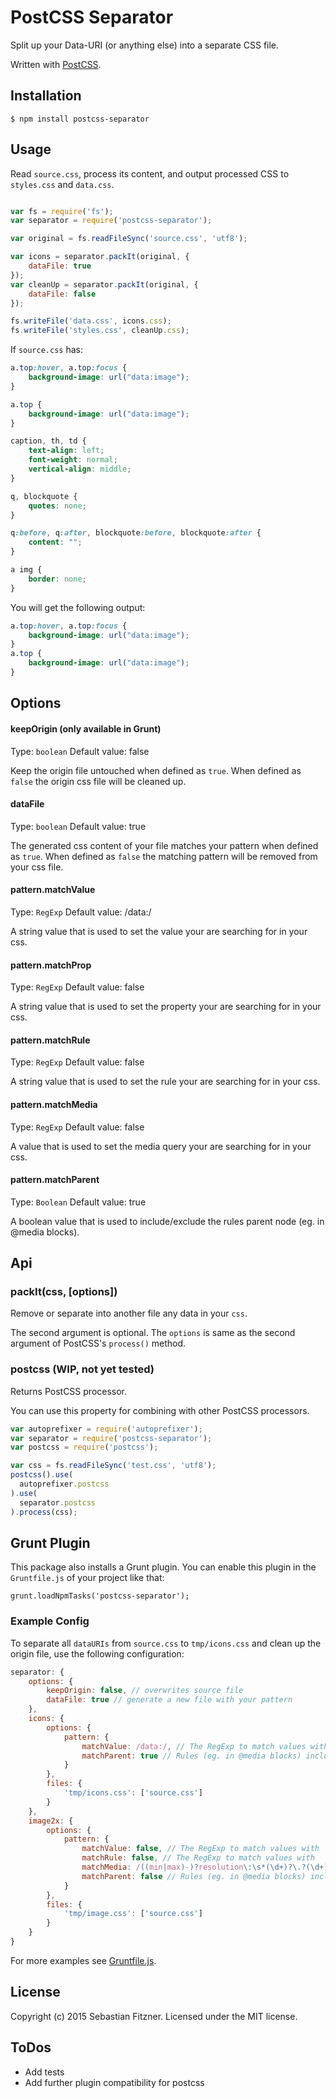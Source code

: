 PostCSS Separator
============

Split up your Data-URI (or anything else) into a separate CSS file.

Written with [PostCSS](https://github.com/postcss).


## Installation

`$ npm install postcss-separator`

## Usage

Read `source.css`, process its content, and output processed CSS to `styles.css` and `data.css`.

``` js

var fs = require('fs');
var separator = require('postcss-separator');

var original = fs.readFileSync('source.css', 'utf8');

var icons = separator.packIt(original, {
	dataFile: true
});
var cleanUp = separator.packIt(original, {
	dataFile: false
});

fs.writeFile('data.css', icons.css);
fs.writeFile('styles.css', cleanUp.css);

```

If `source.css` has:

```css
a.top:hover, a.top:focus {
	background-image: url("data:image");
}

a.top {
	background-image: url("data:image");
}

caption, th, td {
	text-align: left;
	font-weight: normal;
	vertical-align: middle;
}

q, blockquote {
	quotes: none;
}

q:before, q:after, blockquote:before, blockquote:after {
	content: "";
}

a img {
	border: none;
}
```

You will get the following output:

```css
a.top:hover, a.top:focus {
	background-image: url("data:image");
}
a.top {
	background-image: url("data:image");
}
```

## Options

#### keepOrigin (only available in Grunt)
Type: `boolean`
Default value: false

Keep the origin file untouched when defined as `true`. When defined as `false` the origin css file will be cleaned up.

#### dataFile
Type: `boolean`
Default value: true

The generated css content of your file matches your pattern when defined as `true`. When defined as `false` the matching pattern will be removed from your css file. 

#### pattern.matchValue
Type: `RegExp`
Default value: /data:/

A string value that is used to set the value your are searching for in your css.

#### pattern.matchProp
Type: `RegExp`
Default value: false

A string value that is used to set the property your are searching for in your css.

#### pattern.matchRule
Type: `RegExp`
Default value: false

A string value that is used to set the rule your are searching for in your css.

#### pattern.matchMedia
Type: `RegExp`
Default value: false

A value that is used to set the media query your are searching for in your css.

#### pattern.matchParent
Type: `Boolean`
Default value: true

A boolean value that is used to include/exclude the rules parent node (eg. in @media blocks).


## Api

### packIt(css, [options])

Remove or separate into another file any data in your `css`.

The second argument is optional. The `options` is same as the second argument of
PostCSS's `process()` method. 

### postcss (WIP, not yet tested)

Returns PostCSS processor.

You can use this property for combining with other PostCSS processors.

```javascript
var autoprefixer = require('autoprefixer');
var separator = require('postcss-separator');
var postcss = require('postcss');

var css = fs.readFileSync('test.css', 'utf8');
postcss().use(
  autoprefixer.postcss
).use(
  separator.postcss
).process(css);
```

## Grunt Plugin

This package also installs a Grunt plugin. You can enable this plugin in the
`Gruntfile.js` of your project like that:

    grunt.loadNpmTasks('postcss-separator');

### Example Config

To separate all `dataURIs` from `source.css` to `tmp/icons.css` and clean up the origin file, use the following configuration:

``` js
separator: {
	options: {
		keepOrigin: false, // overwrites source file
		dataFile: true // generate a new file with your pattern
	},
	icons: {
		options: {
			pattern: {
				matchValue: /data:/, // The RegExp to match values with
				matchParent: true // Rules (eg. in @media blocks) include their parent node.
			}
		},
		files: {
			'tmp/icons.css': ['source.css']
		}
	},
    image2x: {
        options: {
            pattern: {
                matchValue: false, // The RegExp to match values with
                matchRule: false, // The RegExp to match values with
                matchMedia: /((min|max)-)?resolution\:\s*(\d+)?\.?(\d+)?dppx/, // The RegExp to match media queries with
                matchParent: false // Rules (eg. in @media blocks) include their parent node.
            }
        },
        files: {
            'tmp/image.css': ['source.css']
        }
    }
}

```

For more examples see [Gruntfile.js](Gruntfile.js).

## License
Copyright (c) 2015 Sebastian Fitzner. Licensed under the MIT license.

## ToDos

- Add tests
- Add further plugin compatibility for postcss
